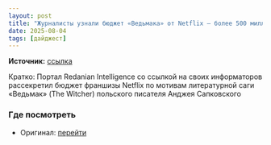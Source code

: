 ```yaml
---
layout: post
title: "Журналисты узнали бюджет «Ведьмака» от Netflix — более 500 миллионов чеканных монет"
date: 2025-08-04
tags: [дайджест]
---
```


**Источник:** [ссылка](https://3dnews.ru/1127085)

Кратко: Портал Redanian Intelligence со ссылкой на своих информаторов рассекретил бюджет франшизы Netflix по мотивам литературной саги &laquo;Ведьмак&raquo; (The Witcher) польского писателя Анджея Сапковского

### Где посмотреть
- Оригинал: [перейти]({link})
